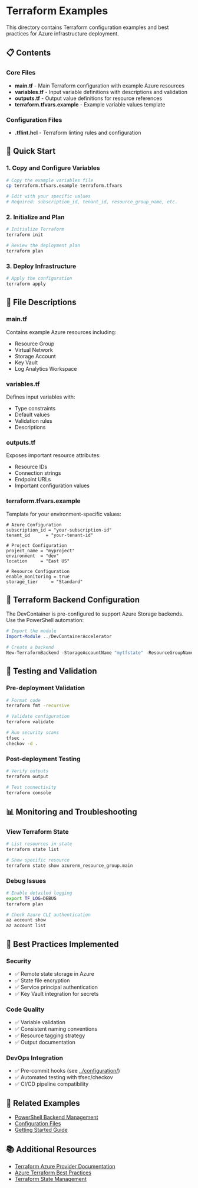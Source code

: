 # Terraform Examples

This directory contains Terraform configuration examples and best practices for Azure infrastructure deployment.

## 📋 Contents

### Core Files
- **main.tf** - Main Terraform configuration with example Azure resources
- **variables.tf** - Input variable definitions with descriptions and validation
- **outputs.tf** - Output value definitions for resource references
- **terraform.tfvars.example** - Example variable values template

### Configuration Files
- **.tflint.hcl** - Terraform linting rules and configuration

## 🚀 Quick Start

### 1. Copy and Configure Variables
```bash
# Copy the example variables file
cp terraform.tfvars.example terraform.tfvars

# Edit with your specific values
# Required: subscription_id, tenant_id, resource_group_name, etc.
```

### 2. Initialize and Plan
```bash
# Initialize Terraform
terraform init

# Review the deployment plan
terraform plan
```

### 3. Deploy Infrastructure
```bash
# Apply the configuration
terraform apply
```

## 📁 File Descriptions

### main.tf
Contains example Azure resources including:
- Resource Group
- Virtual Network
- Storage Account
- Key Vault
- Log Analytics Workspace

### variables.tf
Defines input variables with:
- Type constraints
- Default values
- Validation rules
- Descriptions

### outputs.tf
Exposes important resource attributes:
- Resource IDs
- Connection strings
- Endpoint URLs
- Important configuration values

### terraform.tfvars.example
Template for your environment-specific values:
```hcl
# Azure Configuration
subscription_id = "your-subscription-id"
tenant_id      = "your-tenant-id"

# Project Configuration
project_name = "myproject"
environment  = "dev"
location     = "East US"

# Resource Configuration
enable_monitoring = true
storage_tier     = "Standard"
```

## 🔧 Terraform Backend Configuration

The DevContainer is pre-configured to support Azure Storage backends. Use the PowerShell automation:

```powershell
# Import the module
Import-Module ../DevContainerAccelerator

# Create a backend
New-TerraformBackend -StorageAccountName "mytfstate" -ResourceGroupName "tf-state-rg"
```

## 🧪 Testing and Validation

### Pre-deployment Validation
```bash
# Format code
terraform fmt -recursive

# Validate configuration
terraform validate

# Run security scans
tfsec .
checkov -d .
```

### Post-deployment Testing
```bash
# Verify outputs
terraform output

# Test connectivity
terraform console
```

## 📊 Monitoring and Troubleshooting

### View Terraform State
```bash
# List resources in state
terraform state list

# Show specific resource
terraform state show azurerm_resource_group.main
```

### Debug Issues
```bash
# Enable detailed logging
export TF_LOG=DEBUG
terraform plan

# Check Azure CLI authentication
az account show
az account list
```

## 🔄 Best Practices Implemented

### Security
- ✅ Remote state storage in Azure
- ✅ State file encryption
- ✅ Service principal authentication
- ✅ Key Vault integration for secrets

### Code Quality
- ✅ Variable validation
- ✅ Consistent naming conventions
- ✅ Resource tagging strategy
- ✅ Output documentation

### DevOps Integration
- ✅ Pre-commit hooks (see [../configuration/](../configuration/))
- ✅ Automated testing with tfsec/checkov
- ✅ CI/CD pipeline compatibility

## 🔗 Related Examples

- [PowerShell Backend Management](../powershell/Backend-Management-Examples.ps1)
- [Configuration Files](../configuration/)
- [Getting Started Guide](../getting-started/)

## 📚 Additional Resources

- [Terraform Azure Provider Documentation](https://registry.terraform.io/providers/hashicorp/azurerm/latest/docs)
- [Azure Terraform Best Practices](https://docs.microsoft.com/azure/developer/terraform/best-practices)
- [Terraform State Management](https://developer.hashicorp.com/terraform/language/state)
